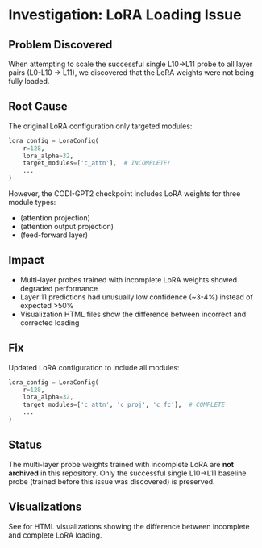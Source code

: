 # Investigation: LoRA Loading Issue

## Problem Discovered

When attempting to scale the successful single L10→L11 probe to all layer pairs (L0-L10 → L11), we discovered that the LoRA weights were not being fully loaded.

## Root Cause

The original LoRA configuration only targeted  modules:

```python
lora_config = LoraConfig(
    r=128,
    lora_alpha=32,
    target_modules=['c_attn'],  # INCOMPLETE!
    ...
)
```

However, the CODI-GPT2 checkpoint includes LoRA weights for three module types:
-  (attention projection)
-  (attention output projection)
-  (feed-forward layer)

## Impact

- Multi-layer probes trained with incomplete LoRA weights showed degraded performance
- Layer 11 predictions had unusually low confidence (~3-4%) instead of expected >50%
- Visualization HTML files show the difference between incorrect and corrected loading

## Fix

Updated LoRA configuration to include all modules:

```python
lora_config = LoraConfig(
    r=128,
    lora_alpha=32,
    target_modules=['c_attn', 'c_proj', 'c_fc'],  # COMPLETE
    ...
)
```

## Status

The multi-layer probe weights trained with incomplete LoRA are **not archived** in this repository. Only the successful single L10→L11 baseline probe (trained before this issue was discovered) is preserved.

## Visualizations

See  for HTML visualizations showing the difference between incomplete and complete LoRA loading.
